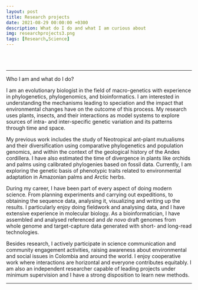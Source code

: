 ```yaml
---
layout: post
title: Research projects
date: 2021-08-29 00:00:00 +0300
description: What do I do and what I am curious about
img: researchprojects3.png 
tags: [Research,Science]
---
```


<br>
<br>

---

Who I am and what do I do?

I am an evolutionary biologist in the field of macro-genetics with experience in phylogenetics, phylogenomics, and bioinformatics. I am interested in understanding the mechanisms leading to speciation and the impact that environmental changes have on the outcome of this process. My research uses plants, insects, and their interactions as model systems to explore sources of intra- and inter-specific genetic variation and its patterns through time and space.


My previous work includes the study of Neotropical ant-plant mutualisms and their diversification using comparative phylogenetics and population genomics, and within the context of the geological history of the Andes cordillera. I have also estimated the time of divergence in plants like orchids and palms using calibrated phylogenies based on fossil data. Currently, I am exploring the genetic basis of phenotypic traits related to environmental adaptation in Amazonian palms and Arctic herbs.


During my career, I have been part of every aspect of doing modern science. From planning experiments and carrying out expeditions, to obtaining the sequence data, analysing it, visualizing and writing up the results. I particularly enjoy doing fieldwork and analysing data, and I have extensive experience in molecular biology. As a bioinformatician, I have assembled and analysed referenced and *de novo* draft genomes from whole genome and target-capture data generated with short- and long-read technologies.


Besides research, I actively participate in science communication and community engagement activities, raising awareness about environmental and social issues in Colombia and around the world. I enjoy cooperative work where interactions are horizontal and everyone contributes equitably. I am also an independent researcher capable of leading projects under minimum supervision and I have a strong disposition to learn new methods.


---